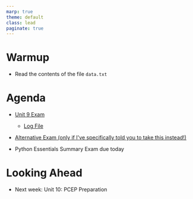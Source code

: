 ```yaml
---
marp: true
theme: default
class: lead
paginate: true
---
```


<!-- headingDivider: 1 -->
<!-- backgroundColor: black -->
<!-- class: invert -->

# Warmup

- Read the contents of the file `data.txt`

# Agenda

- [Unit 9 Exam](https://whlapinel.github.io/courses/python-i-programming-honors/unit-9/lesson-9.8/files/exam.html)
  - [Log File](https://whlapinel.github.io/courses/python-i-programming-honors/unit-9/lesson-9.8/files/log.txt)

- [Alternative Exam (only if I've specifically told you to take this instead!)](https://whlapinel.github.io/courses/python-i-programming-honors/unit-9/lesson-9.8/files/alt_exam.txt)

- Python Essentials Summary Exam due today

# Looking Ahead

- Next week: Unit 10: PCEP Preparation
